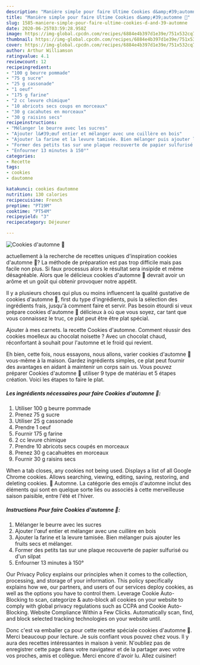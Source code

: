 ```yaml
---
description: "Manière simple pour faire Ultime Cookies d&amp;#39;automne 🍁"
title: "Manière simple pour faire Ultime Cookies d&amp;#39;automne 🍁"
slug: 1585-maniere-simple-pour-faire-ultime-cookies-d-and-39-automne
date: 2020-06-25T03:59:28.958Z
image: https://img-global.cpcdn.com/recipes/6884e4b397d1e39e/751x532cq70/cookies-dautomne-🍁-photo-principale-de-la-recette.jpg
thumbnail: https://img-global.cpcdn.com/recipes/6884e4b397d1e39e/751x532cq70/cookies-dautomne-🍁-photo-principale-de-la-recette.jpg
cover: https://img-global.cpcdn.com/recipes/6884e4b397d1e39e/751x532cq70/cookies-dautomne-🍁-photo-principale-de-la-recette.jpg
author: Arthur Williamson
ratingvalue: 4.1
reviewcount: 12
recipeingredient:
- "100 g beurre pommade"
- "75 g sucre"
- "25 g cassonade"
- "1 oeuf"
- "175 g farine"
- "2 cc levure chimique"
- "10 abricots secs coups en morceaux"
- "30 g cacahutes en morceaux"
- "30 g raisins secs"
recipeinstructions:
- "Mélanger le beurre avec les sucres"
- "Ajouter l&#39;œuf entier et mélanger avec une cuillère en bois"
- "Ajouter la farine et la levure tamisée. Bien mélanger puis ajouter les fruits secs et mélanger."
- "Former des petits tas sur une plaque recouverte de papier sulfurisé ou d&#39;un silpat"
- "Enfourner 13 minutes à 150°"
categories:
- Recette
tags:
- cookies
- dautomne

katakunci: cookies dautomne 
nutrition: 130 calories
recipecuisine: French
preptime: "PT19M"
cooktime: "PT54M"
recipeyield: "3"
recipecategory: Déjeuner

---
```



![Cookies d&#39;automne 🍁](https://img-global.cpcdn.com/recipes/6884e4b397d1e39e/751x532cq70/cookies-dautomne-🍁-photo-principale-de-la-recette.jpg)

actuellement à la recherche de recettes uniques d'inspiration cookies d&#39;automne 🍁? La méthode de préparation est pas trop difficile mais pas facile non plus. Si faux processus alors le résultat sera insipide et même désagréable. Alors que le délicieux cookies d&#39;automne 🍁 devrait avoir un arôme et un goût qui obtenir provoquer notre appétit.

Il y a plusieurs choses qui plus ou moins influencent la qualité gustative de cookies d&#39;automne 🍁, first du type d'ingrédients, puis la sélection des ingrédients frais, jusqu'à comment faire et servir. Pas besoin étourdi si veux prépare cookies d&#39;automne 🍁 délicieux à où que vous soyez, car tant que vous connaissez le truc, ce plat peut être être plat spécial.

Ajouter à mes carnets. la recette Cookies d&#39;automne. Comment réussir des cookies moelleux au chocolat noisette ? Avec un chocolat chaud, réconfortant à souhait pour l&#39;automne et le froid qui revient.


Eh bien, cette fois, nous essayons, nous allons, varier cookies d&#39;automne 🍁 vous-même à la maison. Gardez ingrédients simples, ce plat peut fournir des avantages en aidant à maintenir un corps sain us. Vous pouvez préparer Cookies d&#39;automne 🍁 utiliser 9 type de matériau et 5 étapes création. Voici les étapes to faire le plat.

<!--inarticleads1-->

##### Les ingrédients nécessaires pour faire Cookies d&#39;automne 🍁:

1. Utiliser 100 g beurre pommade
1. Prenez 75 g sucre
1. Utiliser 25 g cassonade
1. Prendre 1 oeuf
1. Fournir 175 g farine
1.  2 cc levure chimique
1. Prendre 10 abricots secs coupés en morceaux
1. Prenez 30 g cacahuètes en morceaux
1. Fournir 30 g raisins secs


When a tab closes, any cookies not being used. Displays a list of all Google Chrome cookies. Allows searching, viewing, editing, saving, restoring, and deleting cookies. 🍁 Automne. La catégorie des emojis d&#39;automne inclut des éléments qui sont en quelque sorte liés ou associés à cette merveilleuse saison paisible, entre l&#39;été et l&#39;hiver. 

<!--inarticleads2-->

##### Instructions Pour faire Cookies d&#39;automne 🍁:

1. Mélanger le beurre avec les sucres
1. Ajouter l&#39;œuf entier et mélanger avec une cuillère en bois
1. Ajouter la farine et la levure tamisée. Bien mélanger puis ajouter les fruits secs et mélanger.
1. Former des petits tas sur une plaque recouverte de papier sulfurisé ou d&#39;un silpat
1. Enfourner 13 minutes à 150°


Our Privacy Policy explains our principles when it comes to the collection, processing, and storage of your information. This policy specifically explains how we, our partners, and users of our services deploy cookies, as well as the options you have to control them. Leverage Cookie Auto-Blocking to scan, categorize &amp; auto-block all cookies on your website to comply with global privacy regulations such as CCPA and Cookie Auto-Blocking. Website Compliance Within a Few Clicks. Automatically scan, find, and block selected tracking technologies on your website until. 


Donc c'est va emballer ça pour cette recette spéciale cookies d&#39;automne 🍁. Merci beaucoup pour lecture. Je suis confiant vous pouvez chez vous. Il y aura des recettes  intéressantes in maison à venir. N'oubliez pas de enregistrer cette page dans votre navigateur et de la partager avec votre vos proches, amis et collègue. Merci encore d'avoir lu. Allez cuisiner!
